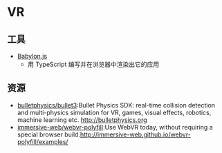 # VR

## 工具

* [Babylon.js](link)
    - 用 TypeScript 编写并在浏览器中渲染出它的应用

## 资源

* [bulletphysics/bullet3](https://github.com/bulletphysics/bullet3):Bullet Physics SDK: real-time collision detection and multi-physics simulation for VR, games, visual effects, robotics, machine learning etc. http://bulletphysics.org
* [immersive-web/webvr-polyfill](https://github.com/immersive-web/webvr-polyfill):Use WebVR today, without requiring a special browser build.http://immersive-web.github.io/webvr-polyfill/examples/
